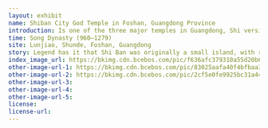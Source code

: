 ```yaml
---
layout: exhibit
name: Shiban City God Temple in Foshan, Guangdong Province
introduction: Is one of the three major temples in Guangdong, Shi version of the City God Festival" (April 13 of the lunar calendar) as a folk belief project Lunjiao has been declared to the higher intangible cultural heritage. City God Temple story a lot, which the temple is full of magic of the two big seal --- jade seal and bronze seal, more people talk about.
time: Song Dynasty (960—1279)
site: Lunjiao, Shunde, Foshan, Guangdong
story: Legend has it that Shi Ban was originally a small island, with rivers and gorges running through it, and traffic was mainly transported by small boats. One year, Shi Ban of the plague, the villagers from Jizhou invited the city god, a few big men carrying the city god village parade, praying to the city god for Shi version of the villagers to avoid evil and drive away ghosts, to eliminate the epidemic. A few big men carrying tired, when put down the City God village side to cool off, the City God does not want to get up, intended to settle in this. So, Shi Ban of the villagers to raise funds to build a city god temple, dedicated to the city god, and the annual lunar calendar April 13 as the city god birthday. It is said that at that time, someone in order to benefit from the grace of the City God to all people, so engraved two large seal, a jade seal, a bronze seal, people have their clothes to the temple to cover the seal, in order to pray for peace and goodwill.
index_image_url: https://bkimg.cdn.bcebos.com/pic/f636afc379310a55d20b64babd4543a982261054?x-bce-process=image/resize,m_lfit,w_235,h_235,limit_1/format,f_auto
other-image-url-1: https://bkimg.cdn.bcebos.com/pic/83025aafa40f4bfbaa340ab6034f78f0f636186f?x-bce-process=image/resize,m_lfit,w_440,limit_1/format,f_auto
other-image-url-2: https://bkimg.cdn.bcebos.com/pic/2cf5e0fe9925bc31a442967a5edf8db1cb137031?x-bce-process=image/resize,m_lfit,w_440,limit_1/format,f_auto
other-image-url-3: 
other-image-url-4: 
other-image-url-5: 
license:
license-url:
---
```

